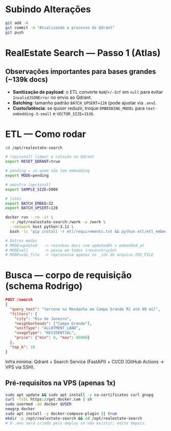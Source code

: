 # Subindo Alterações
```bash
git add -A
git commit -m "Atualizando o processo do Qdrant"
git push

```

# RealEstate Search — Passo 1 (Atlas)

## Observações importantes para bases grandes (~139k docs)
- **Sanitização de payload**: o ETL converte `NaN`/`+/-Inf` em `null` para evitar `InvalidJSONError` no envio ao Qdrant.
- **Batching**: tamanho padrão `BATCH_UPSERT=128` (pode ajustar via `.env`).
- **Custo/latência**: se quiser reduzir, troque `EMBEDDING_MODEL` para `text-embedding-3-small` e `VECTOR_SIZE=1536`.

# ETL — Como rodar

```bash
cd /opt/realestate-search

# (opcional) limpar a coleção no Qdrant
export RESET_QDRANT=true

# pending = só quem não tem embedding
export MODE=pending

# amostra (opcional)
export SAMPLE_SIZE=5000

# lotes
export BATCH_EMBED=32
export BATCH_UPSERT=128

docker run --rm -it \
  -v /opt/realestate-search:/work -w /work \
  --network host python:3.11 \
  bash -lc "pip install -r etl/requirements.txt && python etl/etl_embeddings.py"

# Outros modos
# MODE=updated   -> reindexa docs com updatedAt > embedded_at
# MODE=all       -> passa em todos (reconstrução)
# MODE=ids_file  -> reprocessa apenas os _ids do arquivo IDS_FILE
```

# Busca — corpo de requisição (schema Rodrigo)

```json
POST /search
{
  "query_text": "terreno no Mendanha em Campo Grande RJ até 80 mil",
  "filters": {
    "city": "Rio de Janeiro",
    "neighborhoods": ["Campo Grande"],
    "unitType": "ALLOTMENT_LAND",
    "usageType": "RESIDENTIAL",
    "price": {"min": 0, "max": 80000}
  },
  "top_k": 10
}
```

Infra mínima: Qdrant + Search Service (FastAPI) + CI/CD (GitHub Actions -> VPS via SSH).

## Pré-requisitos na VPS (apenas 1x)

```bash
sudo apt update && sudo apt install -y ca-certificates curl gnupg
curl -fsSL https://get.docker.com | sh
sudo usermod -aG docker $USER
newgrp docker
sudo apt install -y docker-compose-plugin || true
mkdir -p /opt/realestate-search && cd /opt/realestate-search
# O .env será criado pelo deploy se não existir; edite depois.
```